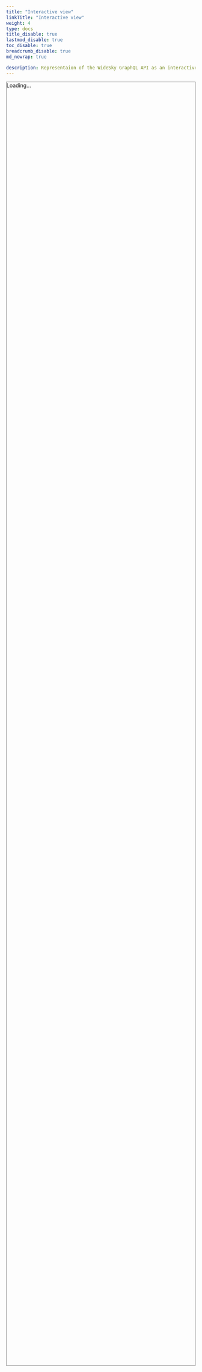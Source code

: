 ```yaml
---
title: "Interactive view"
linkTitle: "Interactive view"
weight: 4
type: docs
title_disable: true
lastmod_disable: true
toc_disable: true
breadcrumb_disable: true
md_nowrap: true

description: Representaion of the WideSky GraphQL API as an interactive graph
---
```


<html>
<head>
    <style>
        body {
            margin: 0;
            height: 100vh;
            overflow: auto;
        }
        #voyager {
            height: 85vh;
        }
        #mobile-warning {
      		display: none;
    	}
    	#mobile-warning.hidden {
      		display: none;
    	}
    	#mobile-warning small {
        	font-size: 1em;
      	}
      	#mobile-warning a {
        	display: block;
        	text-decoration: none;
        	margin: 1em 0;
        	font-weight: bold;
        	font-size: 1.4em;
        	color: #42a0dd;
      	}
      	@media screen and (max-width: 782px) {
	      #mobile-warning {
	        display: block;
	        position: absolute;
	        left: 0;
	        right: 0;
	        top: 0;
	        bottom: 0;
	        background: rgba(255, 255, 255, 0.9);
	        color: #0b2840;
	        z-index: 100;
	        padding: 20px;
	        text-align: center;
	        display: flex;
	        flex-direction: column;
	        justify-content: center;
	      }
	     }
    </style>
    <script src="https://cdn.jsdelivr.net/es6-promise/4.0.5/es6-promise.auto.min.js"></script>
    <script src="https://cdn.jsdelivr.net/fetch/0.9.0/fetch.min.js"></script>
    <script src="https://cdn.jsdelivr.net/npm/react@16/umd/react.production.min.js"></script>
    <script src="https://cdn.jsdelivr.net/npm/react-dom@16/umd/react-dom.production.min.js"></script>
    <link rel="stylesheet" href="https://cdn.jsdelivr.net/npm/graphql-voyager/dist/voyager.css" />
    <script src="https://cdn.jsdelivr.net/npm/graphql-voyager/dist/voyager.min.js"></script>
    <script type="text/javascript" src="https://ajax.googleapis.com/ajax/libs/jquery/1.6.2/jquery.min.js">
    </script>
</head>
<body>
  <div style="border: 1px solid gray;">
    <div id="voyager">Loading...</div>
    <script>
        function introspectionProvider(introspectionQuery) {
            return $.getJSON('../widesky-graphql-introspection.json', function(responseBody) {
                return responseBody;
            });
        }
        var options =
        GraphQLVoyager.init(document.getElementById('voyager'), {
            introspection: introspectionProvider,
            hideSettings: true
        });
    </script>
      <div id="mobile-warning">
    <h1> Best served on bigger screen sizes </h1>
    <small> This tool presents complex graphs. Use it on bigger screen size for better experience </small>
    <a id="skip_warning" href="#"> GOT IT </a>
  </div>
  <script>
    var skipBtn = document.getElementById('skip_warning');
    var warning = document.getElementById('mobile-warning');
    if (document.cookie.indexOf('skip_mobile_warning1=true') > -1) {
      warning.classList.add('hidden');
    } else {
      var handler = function() {
        warning.classList.add('hidden');
        document.cookie = "skip_mobile_warning=true; expires=Fri, 31 Dec 9999 23:59:59 GMT";
      }
      skipBtn.addEventListener('touchstart', handler, false);
      skipBtn.addEventListener('click', handler, false);
    }
  </script>
</div>
</body>
</html>
